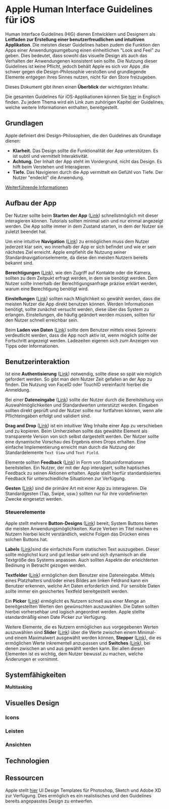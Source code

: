 # Apple Human Interface Guidelines für iOS
Human Interface Guidelines (HIG) dienen Entwicklern und Designern als **Leitfaden zur Erstellung einer benutzerfreudlichen und intuitiven Applikation**. Die meisten dieser Guidelines haben zudem die Funktion den Apps einer Anwendungsumgebung einen einheitlichen "Look and Feel" zu geben. Dies bedeutet, dass sowohl das visuelle Design als auch das Verhalten der Anwendungenen konsistent sein sollte.  Die Nutzung dieser Guidelines ist keine Pflicht, jedoch behält Apple es sich vor Apps ,die schwer gegen die Design-Philosophie verstoßen und grundlegende Elemente entgegen ihres Sinnes nutzen, nicht für den Store freizugeben.

Dieses Dokument gibt ihnen einen **Überblick** der wichtigsten Inhalte.

Die gesamten Guidelines für iOS-Applikationen können Sie [hier](https://developer.apple.com/ios/human-interface-guidelines/overview/themes/) in Englisch finden. Zu jedem Thema wird ein Link zum zuhörigen Kapitel der Guidelines, welche weitere Informationen enthalten, bereitgestellt. 
## Grundlagen
Apple definiert drei Design-Philosophien, die den Guidelines als Grundlage dienen:
* **Klarheit.** Das Design sollte die Funktionalität der App unterstützen. Es ist subtil und vermittelt Interaktivität. 
* **Achtung.** Der Inhalt der App steht im Vordergrund, nicht das Design. Es hilft beim Verstehen und Interagieren.
* **Tiefe.** Das Navigieren durch die App vermittelt ein Gefühl von Tiefe. Der Nutzer "endeckt" die Anwendung.

[Weiterführende Informationen](https://developer.apple.com/ios/human-interface-guidelines/overview/themes/)
## Aufbau der App
Der Nutzer sollte beim **Starten der App** ([Link](https://developer.apple.com/ios/human-interface-guidelines/app-architecture/onboarding/)) schnellstmöglich mit dieser interagieren können. Tutorials sollten minimal sein und nur einmal angezeigt werden. Die App sollte immer in dem Zustand starten, in dem der Nutzer sie zuletzt beendet hat.  

Um eine intuitive **Navigation** ([Link](https://developer.apple.com/ios/human-interface-guidelines/app-architecture/navigation/)) zu ermöglichen muss dem Nutzer jederzeit klar sein, wo innerhalb der App er sich befindet und wie er sein nächstes Ziel erreicht. Apple empfiehlt die Nutzung seiner Standardnavigationselemente, da diese den meisten Nutzern bereits bekannt sind.

**Berechtigungen** ([Link](https://developer.apple.com/ios/human-interface-guidelines/app-architecture/requesting-permission/)), wie den Zugriff auf Kontakte oder die Kamera, sollten zu dem Zeitpukt erfragt werden, in dem sie benötigt werden. Dem Nutzer sollte innerhalb der Berechtigungsanfrage präzise erklärt werden, warum eine Berechtigung benötigt wird.


**Einstellungen** ([Link](https://developer.apple.com/ios/human-interface-guidelines/app-architecture/settings/)) sollten nach Möglichkeit so gewählt werden, dass die meisten Nutzer die App direkt benutzen können. Werden Informationen benötigt, sollte zunächst versucht werden, diese über das System zu erlangen. Einstellungen, die häufig geändert werden müssen, sollten für den Nutzer schnell erreichbar sein.

Beim **Laden von Daten** ([Link](https://developer.apple.com/ios/human-interface-guidelines/app-architecture/loading/)) sollte dem Benutzer mittels eines Spinners verdeutlicht werden, dass die App noch aktiv ist, wenn möglich 
sollte der Fortschritt angezeigt werden. Ladezeiten eigenen sich zum Anzeigen von Tipps oder Informationen. 

## Benutzerinteraktion
Ist eine **Authentisierung** ([Link](https://developer.apple.com/ios/human-interface-guidelines/user-interaction/authentication/)) notwendig, sollte diese so spät wie möglich gefordert werden. So gibt man dem Nutzer Zeit gefallen an der App zu finden. Die Nutzung von FaceID oder TouchID vereinfacht hierbei die Anmeldung.

Bei einer **Dateneingabe** ([Link](https://developer.apple.com/ios/human-interface-guidelines/user-interaction/data-entry/)) sollte der Nutzer durch die Bereitstellung von Auswahlmöglichkeiten und Standardwerten unterstützt werden. Eingaben sollten direkt geprüft und der Nutzer sollte nur fortfahren können, wenn alle Pflichteingaben erfolgt und validiert sind.

**Drag and Drop** ([Link](https://developer.apple.com/ios/human-interface-guidelines/user-interaction/drag-and-drop/)) ist ein intuitiver Weg Inhalte einer App zu verschieben und zu kopieren. Beim Umherziehen sollte das gewählte Element als transparente Version von sich selbst dargestellt werden. Der Nutzer sollte eine dynamische Vorschau des Ergebnis eines Drops erhalten. Eine einfache Implementierung erreicht man durch die Nutzung der Standardelemente `Text View` und `Text Field`.  

Elemente sollten **Feedback** ([Link](https://developer.apple.com/ios/human-interface-guidelines/user-interaction/feedback/)) in Form von Statusinformationen bereitstellen. Ein Nutzer, der mit der App interagiert, sollte haptisches Feedback zu seinen Aktionen erhalten. Apple stellt hierfür standardisiertes Feedback für unterschiedliche Situationen zur Verfügung.

**Gesten** ([Link](https://developer.apple.com/ios/human-interface-guidelines/user-interaction/gestures/)) sind die primäre Art mit einer App zu interagieren. Die Standardgesten (Tap, Swipe, usw.) sollten nur für ihre vordefinierten Zwecke eingesetzt werden. 
### Steuerelemente
Apple stellt mehrere **Button-Designs** ([Link](https://developer.apple.com/ios/human-interface-guidelines/controls/buttons/)) bereit, System Buttons bieten die meisten Anwendungsmöglichkeiten. Kurze Verben im Titel machen es Nutzern hierbei leicht verständlich, welche Folgen das Drücken eines solchen Buttons hat. 

**Labels** ([Link](https://developer.apple.com/ios/human-interface-guidelines/controls/labels/))sind die einfachste Form statischen Text auszugeben. Dieser sollte möglichst kurz und gut lesbar sein und sich dynamisch an die Textgröße des Systems anpassen. Auch sollten Aspekte der erleichterten Bedinung in Betracht gezogen werden.

**Textfelder** ([Link](https://developer.apple.com/ios/human-interface-guidelines/controls/text-fields/)) ermöglichen dem Benutzer eine Dateneingabe. Mittels eines Platzhalters und/oder eines Bildes am linken Feldrand kann ein Benutzer erkennen, welche Art Daten erforderlich sind. Für sensible Daten sollte immer ein gesichertes Textfeld bereitgestellt werden. 

Ein **Picker** ([Link](https://developer.apple.com/ios/human-interface-guidelines/controls/pickers/)) ermöglicht es Nutzern schnell aus einer Menge an bereitgestellten Werten den gewünschten auszuwählen. Die Daten sollten hierbei vorhersehbar und logisch angeordnet werden. Apple stellte standardmäßig einen Date Picker zur Verfügung.

Weitere Elemente, die es Nutzern ermöglichen aus vorgegebenen Werten auszuwählen sind **Slider** ([Link](https://developer.apple.com/ios/human-interface-guidelines/controls/sliders/)) über die Werte zwischen einem Minimal- und einem Maximalwert ausgewählt werden können, **Stepper** ([Link](https://developer.apple.com/ios/human-interface-guidelines/controls/steppers/)), die es ermöglichen Werte inkrementell anzupassen und **Switches** ([Link](https://developer.apple.com/ios/human-interface-guidelines/controls/switches/)), bei denen zwischen an und aus gewählt werden kann. Bei allen diesen Elementen ist es wichtig, dem Nutzer bewusst zu machen, welche Änderungen er vornimmt.   
## Systemfähigkeiten
**Multitasking** 
## Visuelles Design
### Icons
### Leisten
### Ansichten
## Technologien
## Ressourcen
Apple stellt [hier](https://developer.apple.com/design/resources/#ios-apps) UI Design Templates für Photoshop, Sketch und Adobe XD zur Verfügung. Dies ermöglich es ein realistisches und den Guidelines bereits angepasstes Design zu entwerfen.
